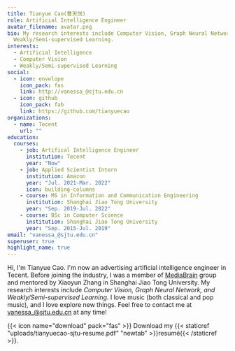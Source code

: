 ```yaml
---
title: Tianyue Cao(曹天悦)
role: Artificial Intelligence Engineer
avatar_filename: avatar.png
bio: My research interests include Computer Vision, Graph Neural Network,
  Weakly/Semi-supervised Learning.
interests:
  - Artificial Intelligence
  - Computer Vision
  - Weakly/Semi-supervised Learning
social:
  - icon: envelope
    icon_pack: fas
    link: http://vanessa_@sjtu.edu.cn
  - icon: github
    icon_pack: fab
    link: https://github.com/tianyuecao
organizations:
  - name: Tecent
    url: ""
education:
  courses:
    - job: Artifical Intelligence Engineer
      institution: Tecent
      year: "Now"
    - job: Applied Scientist Intern
      institution: Amazon
      year: "Jul. 2021-Mar. 2022"
      icon: building-columns
    - course: MS in Information and Communication Engineering
      institution: Shanghai Jiao Tong University
      year: "Sep. 2019-Jul. 2022"
    - course: BSc in Computer Science
      institution: Shanghai Jiao Tong University
      year: "Sep. 2015-Jul. 2019"
email: "vanessa_@sjtu.edu.cn"
superuser: true
highlight_name: true
---
```

Hi, I'm Tianyue Cao. I'm now an advertising artificial intelligence engineer in Tecent. Before joining the industry, I was a member of [MediaBrain](https://mediabrain.sjtu.edu.cn/) group and mentored by Xiaoyun Zhang in Shanghai Jiao Tong University. My research interests include *Computer Vision, Graph Neural Network, and Weakly/Semi-supervised Learning*. I love music (both classical and pop music), and I love explore new things. Feel free to contact me at [vanessa_@sjtu.edu.cn](http://vanessa_@sjtu.edu.cn) at any time!

{{< icon name="download" pack="fas" >}} Download my {{< staticref "uploads/tianyuecao-sjtu-resume.pdf" "newtab" >}}resumé{{< /staticref >}}.
